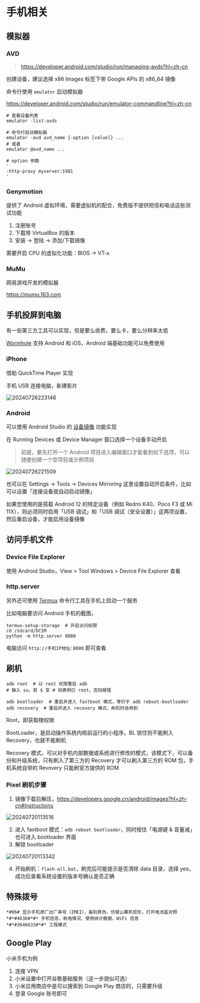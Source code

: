 # 手机相关

## 模拟器

### AVD

> <https://developer.android.com/studio/run/managing-avds?hl=zh-cn>

创建设备，建议选择 x86 Images 标签下带 Google APIs 的 x86_64 镜像

命令行使用 `emulator` 启动模拟器

<https://developer.android.com/studio/run/emulator-commandline?hl=zh-cn>

```shell
# 查看设备列表
emulator -list-avds

# 命令行启动模拟器
emulator -avd avd_name {-option [value]} ...
# 或者
emulator @avd_name ...

# option 参数
'
-http-proxy myserver:1981
'
```

### Genymotion

提供了 Android 虚拟环境，需要虚拟机的配合，免费版不提供短信和电话这些测试功能

1. 注册账号
2. 下载带 VirtualBox 的版本
3. 安装 -> 登陆 -> 添加/下载镜像

需要开启 CPU 的虚拟化功能：BIOS -> VT-x

### MuMu

网易游戏开发的模拟器

<https://mumu.163.com>

## 手机投屏到电脑

有一些第三方工具可以实现，但是要么收费，要么卡，要么分辨率太低

[Wormhole](https://er.run/) 支持 Android 和 iOS，Android 端基础功能可以免费使用

### iPhone

借助 QuickTime Player 实现

手机 USB 连接电脑，新建影片

![20240726223146](https://image.zuoright.com/20240726223146.png)

### Android

可以使用 Android Studio 的 [设备镜像](https://developer.android.com/studio/run/device?hl=zh-cn) 功能实现

在 Running Devices 或 Device Manager 窗口选择一个设备手动开启

> 前提，要先打开一个 Android 项目进入编辑窗口才能看到如下选项，可以随便创建一个空项目或示例项目

![20240726221509](https://image.zuoright.com/20240726221509.png)

也可以在 Settings -> Tools -> Devices Mirroring 这里设置自动开启条件，比如可以设置「连接设备就自动启动镜像」

如果您使用的是搭载 Android 12 的特定设备（例如 Redmi K40、Poco F3 或 Mi 11X），则必须同时启用「USB 调试」和「USB 调试（安全设置）」这两项设置，然后重启设备，才能启用设备镜像

## 访问手机文件

### Device File Explorer

使用 Android Studio，View > Tool Windows > Device File Explorer 查看

### http.server

另外还可使用 [Termux](https://termux.dev/) 命令行工具在手机上启动一个服务

比如电脑要访问 Android 手机的截图，

```shell
termux-setup-storage  # 开启访问权限
cd /sdcard/DCIM
python -m http.server 8080
```

电脑访问 `http://手机IP地址:8080` 即可查看

## 刷机

```shell
adb root  # 以 root 权限重启 adb
# 输入 su，若 $ 变 # 则表明已 root，否则报错

adb bootloader  # 重启并进入 fastboot 模式，等价于 adb reboot-bootloader
adb recovery  # 重启并进入 recovery 模式，刷机时会用到
```

Root，即获取根权限

BootLoader，是启动操作系统内核前运行的小程序，BL 锁住则不能刷入 Recovery，也就不能刷机

Recovery 模式，可以对手机内部数据或系统进行修改的模式，该模式下，可以备份和升级系统，只有刷入了第三方的 Recovery 才可以刷入第三方的 ROM 包，手机系统自带的 Revovery 只能刷官方提供的 ROM

### Pixel 刷机步骤

1. 镜像下载后解压，<https://developers.google.cn/android/images?hl=zh-cn#instructions>

![20240720113516](https://image.zuoright.com/20240720113516.png)

2. 进入 fastboot 模式：`adb reboot bootloader`，同时按住「电源键 & 音量减」也可进入 bootloader 界面
3. 解锁 bootloader

![20240720113342](https://image.zuoright.com/20240720113342.png)

4. 开始刷机：`flash-all.bat`，刷完后可能提示是否清除 data 目录，选择 yes，成功后查看系统设置的版本号确认是否正确

## 特殊拨号

```text
*#06# 显示手机原厂出厂串号（IMEI），鉴别真伪，仿冒山寨机现形，打开电池盖对照
*#*#4636#*#* 手机信息、耗电情况、使用统计数据、WiFi 信息
*#*#3646633#*#* 工程模式
```

## Google Play

小米手机为例

1. 连接 VPN
2. 小米设置中打开谷歌基础服务（这一步貌似可选）
3. 小米应用商店中是可以搜索到 Google Play 商店的，只需要升级
4. 登录 Google 账号即可
